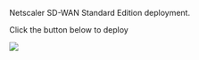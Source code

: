 Netscaler SD-WAN Standard Edition deployment.

Click the button below to deploy

<a href="https://portal.azure.com/#create/Microsoft.Template/uri/https%3A%2F%2Fraw.githubusercontent.com%2FujjwalKSingh%2Ftest-template%2Fmaster%2FmainTemplate.json" target="_blank">
    <img src="http://azuredeploy.net/deploybutton.png"/>
</a>

